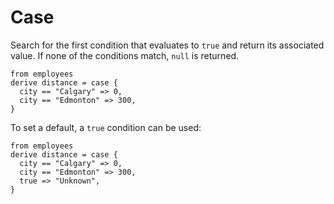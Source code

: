 # Case

Search for the first condition that evaluates to `true` and return its
associated value. If none of the conditions match, `null` is returned.

```prql
from employees
derive distance = case {
  city == "Calgary" => 0,
  city == "Edmonton" => 300,
}
```

To set a default, a `true` condition can be used:

```prql
from employees
derive distance = case {
  city == "Calgary" => 0,
  city == "Edmonton" => 300,
  true => "Unknown",
}
```

